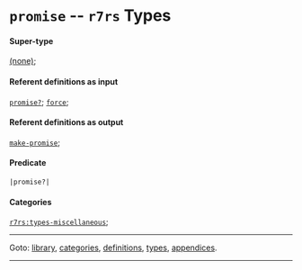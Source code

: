 

<a id='type__r7rs__promise'></a>

# `promise` -- `r7rs` Types


#### Super-type

[(none)](../../r7rs/types/_index.md#toc__r7rs__types);


#### Referent definitions as input

[`promise?`](../../r7rs/definitions/promise_3f.md#definition__r7rs__promise_3f);
[`force`](../../r7rs/definitions/force.md#definition__r7rs__force);


#### Referent definitions as output

[`make-promise`](../../r7rs/definitions/make-promise.md#definition__r7rs__make-promise);


#### Predicate

```
|promise?|
```


#### Categories

[`r7rs:types-miscellaneous`](../../r7rs/categories/r7rs_3a_types-miscellaneous.md#category__r7rs__r7rs_3a_types-miscellaneous);

----

Goto: [library](../../r7rs/_index.md#library__r7rs), [categories](../../r7rs/categories/_index.md#toc__r7rs__categories), [definitions](../../r7rs/definitions/_index.md#toc__r7rs__definitions), [types](../../r7rs/types/_index.md#toc__r7rs__types), [appendices](../../r7rs/appendices/_index.md#toc__r7rs__appendices).

----

